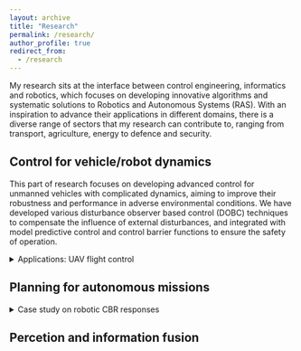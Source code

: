 ```yaml
---
layout: archive
title: "Research"
permalink: /research/
author_profile: true
redirect_from:
  - /research
---
```


My research sits at the interface between control engineering, informatics and robotics, which focuses on developing innovative algorithms and systematic solutions to Robotics and Autonomous Systems (RAS). With an inspiration to advance their applications in different domains, there is a diverse range of sectors that my research can contribute to, ranging from transport, agriculture, energy to defence and security.

## Control for vehicle/robot dynamics 
This part of research focuses on developing advanced control for unmanned vehicles with complicated dynamics, aiming to improve their robustness and performance in adverse environmental conditions. We have developed various disturbance observer based control (DOBC) techniques to compensate the influence of external disturbances, and integrated with model predictive control and control barrier functions to ensure the safety of operation.   
<details>
	<summary> Applications: UAV flight control </summary>
	
	<p> DOBC design for UAV path-folloiwng </p>
	<iframe width="320" height="240" src="https://www.youtube.com/embed/M_qy1iH7u3M"  frameborder="0" ></iframe>
	<p> DOBC + MPC for helicopter  </p>
	<iframe width="320" height="240" src="https://www.youtube.com/embed/TXJjf8RHnIk" frameborder="0" ></iframe>


</details>




## Planning for autonomous missions

<details>
	<summary> Case study on robotic CBR responses </summary>
	
	### Autonomous source term estimation
	
	Autonomous source term estimation in cluttered area
  	~~~
</details>

## Percetion and information fusion 








